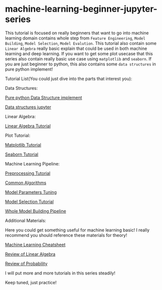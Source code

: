 # machine-learning-beginner-jupyter-series

This tutorial is focused on really beginners that want to go into machine learning domain contains whole step from `Feature Engineering`, `Model Building`, `Model Selection`, `Model Evalution`. This tutorial also contain some `Linear Algebra` really basic explain that could be used in both machine learning and deep learning. If you want to get some plot usecase that this series also contain really basic use case using `matplotlib` and `seaborn`. If you are just beginner to python, this also contains some `data structures` in pure python implement!

Tutorial List(You could just dive into the parts that interest you):

Data Structures: 

[Pure python Data Structure implement](https://github.com/lugq1990/machine-learning-beginner-jupyter-series/tree/master/data_structures)

[Data structures jupyter](https://github.com/lugq1990/machine-learning-beginner-jupyter-series/blob/master/Data%20Structure%20Tutorial.ipynb)

Linear Algebra:

[Linear Algebra Tutorial](https://github.com/lugq1990/machine-learning-beginner-jupyter-series/blob/master/Linear%20Algebra%20Tutorial.ipynb)

Plot Tutorial:

[Matplotlib Tutorial](https://github.com/lugq1990/machine-learning-beginner-jupyter-series/blob/master/Matplotlib%20Tutorial.ipynb)

[Seaborn Tutorial](https://github.com/lugq1990/machine-learning-beginner-jupyter-series/blob/master/Seaborn%20Tutorial.ipynb)

Machine Learning Pipeline:

[Preprocessing Tutorial](https://github.com/lugq1990/machine-learning-beginner-jupyter-series/blob/master/preprocessing%20turorial.ipynb)

[Common Algorithms](https://github.com/lugq1990/machine-learning-beginner-jupyter-series/blob/master/Common%20Algorithms%20needed%20to%20use.ipynb)

[Model Parameters Tuning](https://github.com/lugq1990/machine-learning-beginner-jupyter-series/blob/master/Parameter%20tuning.ipynb)

[Model Selection Tutorial](https://github.com/lugq1990/machine-learning-beginner-jupyter-series/blob/master/Model%20Selection%20Tutorial.ipynb)

[Whole Model Building Pipeline](https://github.com/lugq1990/machine-learning-beginner-jupyter-series/blob/master/Whole%20model%20building%20pipeline.ipynb)


Additional Materials:

Here you could get something useful for machine learning basic! I really recommend you should reference these materials for theory! 

[Machine Learning Cheatsheet](https://github.com/lugq1990/machine-learning-beginner-jupyter-series/blob/master/useful_materials/super-cheatsheet-machine-learning.pdf)

[Review of Linear Algebra](https://github.com/lugq1990/machine-learning-beginner-jupyter-series/blob/master/useful_materials/Linear%20Algebra%20Review.pdf)

[Review of Probability](https://github.com/lugq1990/machine-learning-beginner-jupyter-series/blob/master/useful_materials/Review%20of%20probability.pdf)

I will put more and more tutorials in this series steadily! 

Keep tuned, just practice! 
